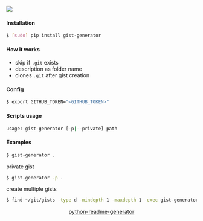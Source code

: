 <!--
https://pypi.org/project/readme-generator/
https://pypi.org/project/python-readme-generator/
-->

[![](https://img.shields.io/badge/OS-Unix-blue.svg?longCache=True)]()

#### Installation
```bash
$ [sudo] pip install gist-generator
```

#### How it works
+   skip if `.git` exists
+   description as folder name
+   clones `.git` after gist creation

#### Config
```bash
$ export GITHUB_TOKEN="<GITHUB_TOKEN>"
```

#### Scripts usage
```bash
usage: gist-generator [-p|--private] path
```

#### Examples
```bash
$ gist-generator .
```

private gist
```bash
$ gist-generator -p .
```

create multiple gists
```bash
$ find ~/git/gists -type d -mindepth 1 -maxdepth 1 -exec gist-generator {} \;
```

<p align="center">
    <a href="https://pypi.org/project/python-readme-generator/">python-readme-generator</a>
</p>